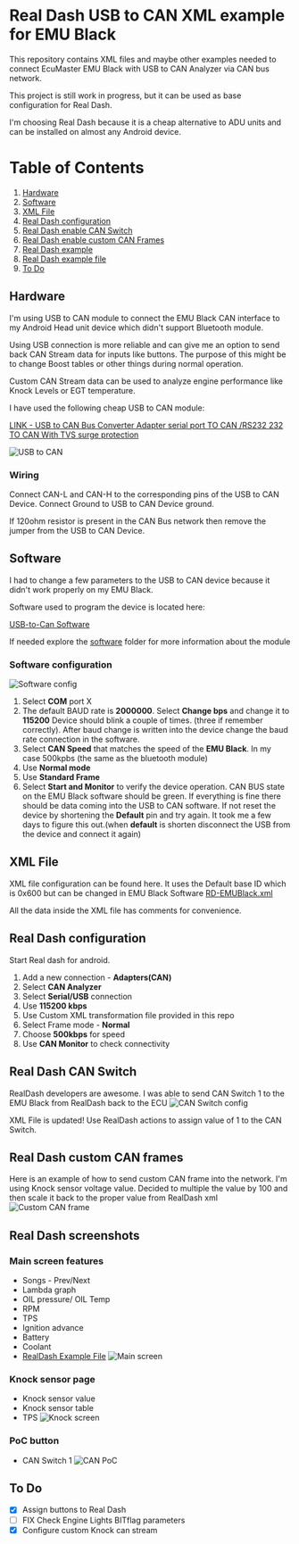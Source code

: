 # Real Dash USB to CAN XML example for EMU Black

This repository contains XML files and maybe other examples needed to connect EcuMaster EMU Black with USB to CAN Analyzer via CAN bus network.

This project is still work in progress, but it can be used as base configuration for Real Dash.

I'm choosing Real Dash because it is a cheap alternative to ADU units and can be installed on almost any Android device.


# Table of Contents
1. [Hardware](#Hardware)
2. [Software](#Software)
3. [XML File](#xml-File)
4. [Real Dash configuration](#real-dash-configuration)
5. [Real Dash enable CAN Switch](#real-dash-can-switch)
6. [Real Dash enable custom CAN Frames](#real-dash-custom-can-frames)
7. [Real Dash example](#real-dash-screenshots)
8. [Real Dash example file](/src/newdash2.rd)
9. [To Do](#to-to)



## Hardware
I'm using USB to CAN module to connect the EMU Black CAN interface to my Android Head unit device which didn't support Bluetooth module.

Using USB connection is more reliable and can give me an option to send back CAN Stream data for inputs like buttons. The purpose of this might be to change Boost tables or other things during normal operation.

Custom CAN Stream data can be used to analyze engine performance like Knock Levels or EGT temperature.

I have used the following cheap USB to CAN module:

[LINK - USB to CAN Bus Converter Adapter serial port TO CAN /RS232 232 TO CAN With TVS surge protection](https://www.aliexpress.com/item/32994257402.html?spm=a2g0o.order_list.0.0.2b6b1802VYj2gS)

![USB to CAN](/img/USB-to-CAN-Analyzer.jpg)

### Wiring

Connect CAN-L and CAN-H to the corresponding pins of the USB to CAN Device.
Connect Ground to USB to CAN Device ground.

If 120ohm resistor is present in the CAN Bus network then remove the jumper from the USB to CAN Device.


## Software

I had to change a few parameters to the USB to CAN device because it didn't work properly on my EMU Black.

Software used to program the device is located here:

[USB-to-Can Software](/src/USB-CAN-Software/Program/USB-CAN(V7.20).exe)

If needed explore the [software](/src/USB-CAN-Software) folder for more information about the module

### Software configuration

![Software config](/img/usb-to-can-software.png)

   1. Select **COM** port X
   2. The default BAUD rate is **2000000**. Select **Change bps** and change it to **115200**
      Device should blink a couple of times. (three if remember correctly). After baud change is written into the device change the baud rate connection in the software.
   3. Select **CAN Speed** that matches the speed of the **EMU Black**. In my case 500kpbs (the same as the bluetooth module)
   4. Use **Normal mode**
   5. Use **Standard Frame**
   6. Select **Start and Monitor** to verify the device operation. CAN BUS state on the EMU Black software should be green. If everything is fine there should be data coming into the USB to CAN software. If not reset the device by shortening the **Default** pin and try again. It took me a few days to figure this out.(when **default** is shorten disconnect the USB from the device and connect it again)


## XML File
XML file configuration can be found here. 
It uses the Default base ID which is 0x600 but can be changed in EMU Black Software
[RD-EMUBlack.xml](./src/rd-emublack.xml)

All the data inside the XML file has comments for convenience.

## Real Dash configuration

Start Real dash for android.
   1. Add a new connection - **Adapters(CAN)**
   2. Select **CAN Analyzer**
   3. Select **Serial/USB** connection
   4. Use **115200 kbps** 
   5. Use Custom XML transformation file provided in this repo
   6. Select Frame mode - **Normal**
   7. Choose **500kbps** for speed
   8. Use **CAN Monitor** to check connectivity

   
## Real Dash CAN Switch 
   RealDash developers are awesome. I was able to send CAN Switch 1 to the EMU Black from RealDash back to the ECU
   ![CAN Switch config](/img/cansw1.png)

   XML File is updated!
   Use RealDash actions to assign value of 1 to the CAN Switch.

## Real Dash custom CAN frames 
   Here is an example of how to send custom CAN frame into the network. I'm using Knock sensor voltage value.
   Decided to multiple the value by 100 and then scale it back to the proper value from RealDash xml
   ![Custom CAN frame](/img/KnockSensorCANFrame.png)

## Real Dash screenshots
### Main screen features
  - Songs - Prev/Next
  - Lambda graph
  - OIL pressure/ OIL Temp
  - RPM
  - TPS
  - Ignition advance
  - Battery
  - Coolant
  - [RealDash Example File](./src/newdash2.rd) 
 ![Main screen](/img/Dashboard.png)

### Knock sensor page
  - Knock sensor value
  - Knock sensor table
  - TPS
![Knock screen](/img/KnockValues.png)

### PoC button 
  - CAN Switch 1
![CAN PoC](/img/ButtonExample.png)

## To Do

- [X] Assign buttons to Real Dash
- [ ] FIX Check Engine Lights BITflag parameters
- [X] Configure custom Knock can stream